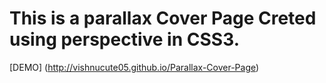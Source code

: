 # This is a parallax Cover Page Creted using perspective in CSS3.
[DEMO] (http://vishnucute05.github.io/Parallax-Cover-Page)
